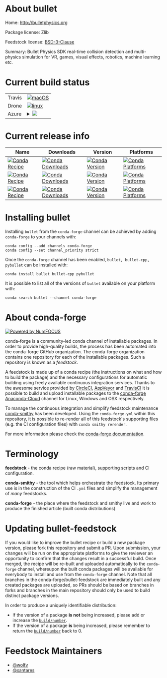 About bullet
============

Home: http://bulletphysics.org

Package license: Zlib

Feedstock license: [BSD-3-Clause](https://github.com/conda-forge/bullet-feedstock/blob/master/LICENSE.txt)

Summary: Bullet Physics SDK real-time collision detection and multi-physics
simulation for VR, games, visual effects, robotics, machine learning
etc.


Current build status
====================


<table><tr>
    <td>Travis</td>
    <td>
      <a href="https://travis-ci.com/conda-forge/bullet-feedstock">
        <img alt="macOS" src="https://img.shields.io/travis/com/conda-forge/bullet-feedstock/master.svg?label=macOS">
      </a>
    </td>
  </tr><tr>
    <td>Drone</td>
    <td>
      <a href="https://cloud.drone.io/conda-forge/bullet-feedstock">
        <img alt="linux" src="https://img.shields.io/drone/build/conda-forge/bullet-feedstock/master.svg?label=Linux">
      </a>
    </td>
  </tr>
    
  <tr>
    <td>Azure</td>
    <td>
      <details>
        <summary>
          <a href="https://dev.azure.com/conda-forge/feedstock-builds/_build/latest?definitionId=2604&branchName=master">
            <img src="https://dev.azure.com/conda-forge/feedstock-builds/_apis/build/status/bullet-feedstock?branchName=master">
          </a>
        </summary>
        <table>
          <thead><tr><th>Variant</th><th>Status</th></tr></thead>
          <tbody><tr>
              <td>linux_64_numpy1.17python3.6.____cpython</td>
              <td>
                <a href="https://dev.azure.com/conda-forge/feedstock-builds/_build/latest?definitionId=2604&branchName=master">
                  <img src="https://dev.azure.com/conda-forge/feedstock-builds/_apis/build/status/bullet-feedstock?branchName=master&jobName=linux&configuration=linux_64_numpy1.17python3.6.____cpython" alt="variant">
                </a>
              </td>
            </tr><tr>
              <td>linux_64_numpy1.17python3.7.____cpython</td>
              <td>
                <a href="https://dev.azure.com/conda-forge/feedstock-builds/_build/latest?definitionId=2604&branchName=master">
                  <img src="https://dev.azure.com/conda-forge/feedstock-builds/_apis/build/status/bullet-feedstock?branchName=master&jobName=linux&configuration=linux_64_numpy1.17python3.7.____cpython" alt="variant">
                </a>
              </td>
            </tr><tr>
              <td>linux_64_numpy1.17python3.8.____cpython</td>
              <td>
                <a href="https://dev.azure.com/conda-forge/feedstock-builds/_build/latest?definitionId=2604&branchName=master">
                  <img src="https://dev.azure.com/conda-forge/feedstock-builds/_apis/build/status/bullet-feedstock?branchName=master&jobName=linux&configuration=linux_64_numpy1.17python3.8.____cpython" alt="variant">
                </a>
              </td>
            </tr><tr>
              <td>linux_64_numpy1.19python3.9.____cpython</td>
              <td>
                <a href="https://dev.azure.com/conda-forge/feedstock-builds/_build/latest?definitionId=2604&branchName=master">
                  <img src="https://dev.azure.com/conda-forge/feedstock-builds/_apis/build/status/bullet-feedstock?branchName=master&jobName=linux&configuration=linux_64_numpy1.19python3.9.____cpython" alt="variant">
                </a>
              </td>
            </tr><tr>
              <td>linux_aarch64_numpy1.17python3.6.____cpython</td>
              <td>
                <a href="https://dev.azure.com/conda-forge/feedstock-builds/_build/latest?definitionId=2604&branchName=master">
                  <img src="https://dev.azure.com/conda-forge/feedstock-builds/_apis/build/status/bullet-feedstock?branchName=master&jobName=linux&configuration=linux_aarch64_numpy1.17python3.6.____cpython" alt="variant">
                </a>
              </td>
            </tr><tr>
              <td>linux_aarch64_numpy1.17python3.7.____cpython</td>
              <td>
                <a href="https://dev.azure.com/conda-forge/feedstock-builds/_build/latest?definitionId=2604&branchName=master">
                  <img src="https://dev.azure.com/conda-forge/feedstock-builds/_apis/build/status/bullet-feedstock?branchName=master&jobName=linux&configuration=linux_aarch64_numpy1.17python3.7.____cpython" alt="variant">
                </a>
              </td>
            </tr><tr>
              <td>linux_aarch64_numpy1.17python3.8.____cpython</td>
              <td>
                <a href="https://dev.azure.com/conda-forge/feedstock-builds/_build/latest?definitionId=2604&branchName=master">
                  <img src="https://dev.azure.com/conda-forge/feedstock-builds/_apis/build/status/bullet-feedstock?branchName=master&jobName=linux&configuration=linux_aarch64_numpy1.17python3.8.____cpython" alt="variant">
                </a>
              </td>
            </tr><tr>
              <td>linux_aarch64_numpy1.19python3.9.____cpython</td>
              <td>
                <a href="https://dev.azure.com/conda-forge/feedstock-builds/_build/latest?definitionId=2604&branchName=master">
                  <img src="https://dev.azure.com/conda-forge/feedstock-builds/_apis/build/status/bullet-feedstock?branchName=master&jobName=linux&configuration=linux_aarch64_numpy1.19python3.9.____cpython" alt="variant">
                </a>
              </td>
            </tr><tr>
              <td>linux_ppc64le_numpy1.17python3.6.____cpython</td>
              <td>
                <a href="https://dev.azure.com/conda-forge/feedstock-builds/_build/latest?definitionId=2604&branchName=master">
                  <img src="https://dev.azure.com/conda-forge/feedstock-builds/_apis/build/status/bullet-feedstock?branchName=master&jobName=linux&configuration=linux_ppc64le_numpy1.17python3.6.____cpython" alt="variant">
                </a>
              </td>
            </tr><tr>
              <td>linux_ppc64le_numpy1.17python3.7.____cpython</td>
              <td>
                <a href="https://dev.azure.com/conda-forge/feedstock-builds/_build/latest?definitionId=2604&branchName=master">
                  <img src="https://dev.azure.com/conda-forge/feedstock-builds/_apis/build/status/bullet-feedstock?branchName=master&jobName=linux&configuration=linux_ppc64le_numpy1.17python3.7.____cpython" alt="variant">
                </a>
              </td>
            </tr><tr>
              <td>linux_ppc64le_numpy1.17python3.8.____cpython</td>
              <td>
                <a href="https://dev.azure.com/conda-forge/feedstock-builds/_build/latest?definitionId=2604&branchName=master">
                  <img src="https://dev.azure.com/conda-forge/feedstock-builds/_apis/build/status/bullet-feedstock?branchName=master&jobName=linux&configuration=linux_ppc64le_numpy1.17python3.8.____cpython" alt="variant">
                </a>
              </td>
            </tr><tr>
              <td>linux_ppc64le_numpy1.19python3.9.____cpython</td>
              <td>
                <a href="https://dev.azure.com/conda-forge/feedstock-builds/_build/latest?definitionId=2604&branchName=master">
                  <img src="https://dev.azure.com/conda-forge/feedstock-builds/_apis/build/status/bullet-feedstock?branchName=master&jobName=linux&configuration=linux_ppc64le_numpy1.19python3.9.____cpython" alt="variant">
                </a>
              </td>
            </tr><tr>
              <td>osx_64_numpy1.17python3.6.____cpython</td>
              <td>
                <a href="https://dev.azure.com/conda-forge/feedstock-builds/_build/latest?definitionId=2604&branchName=master">
                  <img src="https://dev.azure.com/conda-forge/feedstock-builds/_apis/build/status/bullet-feedstock?branchName=master&jobName=osx&configuration=osx_64_numpy1.17python3.6.____cpython" alt="variant">
                </a>
              </td>
            </tr><tr>
              <td>osx_64_numpy1.17python3.7.____cpython</td>
              <td>
                <a href="https://dev.azure.com/conda-forge/feedstock-builds/_build/latest?definitionId=2604&branchName=master">
                  <img src="https://dev.azure.com/conda-forge/feedstock-builds/_apis/build/status/bullet-feedstock?branchName=master&jobName=osx&configuration=osx_64_numpy1.17python3.7.____cpython" alt="variant">
                </a>
              </td>
            </tr><tr>
              <td>osx_64_numpy1.17python3.8.____cpython</td>
              <td>
                <a href="https://dev.azure.com/conda-forge/feedstock-builds/_build/latest?definitionId=2604&branchName=master">
                  <img src="https://dev.azure.com/conda-forge/feedstock-builds/_apis/build/status/bullet-feedstock?branchName=master&jobName=osx&configuration=osx_64_numpy1.17python3.8.____cpython" alt="variant">
                </a>
              </td>
            </tr><tr>
              <td>osx_64_numpy1.19python3.9.____cpython</td>
              <td>
                <a href="https://dev.azure.com/conda-forge/feedstock-builds/_build/latest?definitionId=2604&branchName=master">
                  <img src="https://dev.azure.com/conda-forge/feedstock-builds/_apis/build/status/bullet-feedstock?branchName=master&jobName=osx&configuration=osx_64_numpy1.19python3.9.____cpython" alt="variant">
                </a>
              </td>
            </tr><tr>
              <td>osx_arm64_python3.8.____cpython</td>
              <td>
                <a href="https://dev.azure.com/conda-forge/feedstock-builds/_build/latest?definitionId=2604&branchName=master">
                  <img src="https://dev.azure.com/conda-forge/feedstock-builds/_apis/build/status/bullet-feedstock?branchName=master&jobName=osx&configuration=osx_arm64_python3.8.____cpython" alt="variant">
                </a>
              </td>
            </tr><tr>
              <td>osx_arm64_python3.9.____cpython</td>
              <td>
                <a href="https://dev.azure.com/conda-forge/feedstock-builds/_build/latest?definitionId=2604&branchName=master">
                  <img src="https://dev.azure.com/conda-forge/feedstock-builds/_apis/build/status/bullet-feedstock?branchName=master&jobName=osx&configuration=osx_arm64_python3.9.____cpython" alt="variant">
                </a>
              </td>
            </tr><tr>
              <td>win_64_numpy1.17python3.6.____cpython</td>
              <td>
                <a href="https://dev.azure.com/conda-forge/feedstock-builds/_build/latest?definitionId=2604&branchName=master">
                  <img src="https://dev.azure.com/conda-forge/feedstock-builds/_apis/build/status/bullet-feedstock?branchName=master&jobName=win&configuration=win_64_numpy1.17python3.6.____cpython" alt="variant">
                </a>
              </td>
            </tr><tr>
              <td>win_64_numpy1.17python3.7.____cpython</td>
              <td>
                <a href="https://dev.azure.com/conda-forge/feedstock-builds/_build/latest?definitionId=2604&branchName=master">
                  <img src="https://dev.azure.com/conda-forge/feedstock-builds/_apis/build/status/bullet-feedstock?branchName=master&jobName=win&configuration=win_64_numpy1.17python3.7.____cpython" alt="variant">
                </a>
              </td>
            </tr><tr>
              <td>win_64_numpy1.17python3.8.____cpython</td>
              <td>
                <a href="https://dev.azure.com/conda-forge/feedstock-builds/_build/latest?definitionId=2604&branchName=master">
                  <img src="https://dev.azure.com/conda-forge/feedstock-builds/_apis/build/status/bullet-feedstock?branchName=master&jobName=win&configuration=win_64_numpy1.17python3.8.____cpython" alt="variant">
                </a>
              </td>
            </tr><tr>
              <td>win_64_numpy1.19python3.9.____cpython</td>
              <td>
                <a href="https://dev.azure.com/conda-forge/feedstock-builds/_build/latest?definitionId=2604&branchName=master">
                  <img src="https://dev.azure.com/conda-forge/feedstock-builds/_apis/build/status/bullet-feedstock?branchName=master&jobName=win&configuration=win_64_numpy1.19python3.9.____cpython" alt="variant">
                </a>
              </td>
            </tr>
          </tbody>
        </table>
      </details>
    </td>
  </tr>
</table>

Current release info
====================

| Name | Downloads | Version | Platforms |
| --- | --- | --- | --- |
| [![Conda Recipe](https://img.shields.io/badge/recipe-bullet-green.svg)](https://anaconda.org/conda-forge/bullet) | [![Conda Downloads](https://img.shields.io/conda/dn/conda-forge/bullet.svg)](https://anaconda.org/conda-forge/bullet) | [![Conda Version](https://img.shields.io/conda/vn/conda-forge/bullet.svg)](https://anaconda.org/conda-forge/bullet) | [![Conda Platforms](https://img.shields.io/conda/pn/conda-forge/bullet.svg)](https://anaconda.org/conda-forge/bullet) |
| [![Conda Recipe](https://img.shields.io/badge/recipe-bullet--cpp-green.svg)](https://anaconda.org/conda-forge/bullet-cpp) | [![Conda Downloads](https://img.shields.io/conda/dn/conda-forge/bullet-cpp.svg)](https://anaconda.org/conda-forge/bullet-cpp) | [![Conda Version](https://img.shields.io/conda/vn/conda-forge/bullet-cpp.svg)](https://anaconda.org/conda-forge/bullet-cpp) | [![Conda Platforms](https://img.shields.io/conda/pn/conda-forge/bullet-cpp.svg)](https://anaconda.org/conda-forge/bullet-cpp) |
| [![Conda Recipe](https://img.shields.io/badge/recipe-pybullet-green.svg)](https://anaconda.org/conda-forge/pybullet) | [![Conda Downloads](https://img.shields.io/conda/dn/conda-forge/pybullet.svg)](https://anaconda.org/conda-forge/pybullet) | [![Conda Version](https://img.shields.io/conda/vn/conda-forge/pybullet.svg)](https://anaconda.org/conda-forge/pybullet) | [![Conda Platforms](https://img.shields.io/conda/pn/conda-forge/pybullet.svg)](https://anaconda.org/conda-forge/pybullet) |

Installing bullet
=================

Installing `bullet` from the `conda-forge` channel can be achieved by adding `conda-forge` to your channels with:

```
conda config --add channels conda-forge
conda config --set channel_priority strict
```

Once the `conda-forge` channel has been enabled, `bullet, bullet-cpp, pybullet` can be installed with:

```
conda install bullet bullet-cpp pybullet
```

It is possible to list all of the versions of `bullet` available on your platform with:

```
conda search bullet --channel conda-forge
```


About conda-forge
=================

[![Powered by NumFOCUS](https://img.shields.io/badge/powered%20by-NumFOCUS-orange.svg?style=flat&colorA=E1523D&colorB=007D8A)](http://numfocus.org)

conda-forge is a community-led conda channel of installable packages.
In order to provide high-quality builds, the process has been automated into the
conda-forge GitHub organization. The conda-forge organization contains one repository
for each of the installable packages. Such a repository is known as a *feedstock*.

A feedstock is made up of a conda recipe (the instructions on what and how to build
the package) and the necessary configurations for automatic building using freely
available continuous integration services. Thanks to the awesome service provided by
[CircleCI](https://circleci.com/), [AppVeyor](https://www.appveyor.com/)
and [TravisCI](https://travis-ci.com/) it is possible to build and upload installable
packages to the [conda-forge](https://anaconda.org/conda-forge)
[Anaconda-Cloud](https://anaconda.org/) channel for Linux, Windows and OSX respectively.

To manage the continuous integration and simplify feedstock maintenance
[conda-smithy](https://github.com/conda-forge/conda-smithy) has been developed.
Using the ``conda-forge.yml`` within this repository, it is possible to re-render all of
this feedstock's supporting files (e.g. the CI configuration files) with ``conda smithy rerender``.

For more information please check the [conda-forge documentation](https://conda-forge.org/docs/).

Terminology
===========

**feedstock** - the conda recipe (raw material), supporting scripts and CI configuration.

**conda-smithy** - the tool which helps orchestrate the feedstock.
                   Its primary use is in the construction of the CI ``.yml`` files
                   and simplify the management of *many* feedstocks.

**conda-forge** - the place where the feedstock and smithy live and work to
                  produce the finished article (built conda distributions)


Updating bullet-feedstock
=========================

If you would like to improve the bullet recipe or build a new
package version, please fork this repository and submit a PR. Upon submission,
your changes will be run on the appropriate platforms to give the reviewer an
opportunity to confirm that the changes result in a successful build. Once
merged, the recipe will be re-built and uploaded automatically to the
`conda-forge` channel, whereupon the built conda packages will be available for
everybody to install and use from the `conda-forge` channel.
Note that all branches in the conda-forge/bullet-feedstock are
immediately built and any created packages are uploaded, so PRs should be based
on branches in forks and branches in the main repository should only be used to
build distinct package versions.

In order to produce a uniquely identifiable distribution:
 * If the version of a package **is not** being increased, please add or increase
   the [``build/number``](https://docs.conda.io/projects/conda-build/en/latest/resources/define-metadata.html#build-number-and-string).
 * If the version of a package **is** being increased, please remember to return
   the [``build/number``](https://docs.conda.io/projects/conda-build/en/latest/resources/define-metadata.html#build-number-and-string)
   back to 0.

Feedstock Maintainers
=====================

* [@wolfv](https://github.com/wolfv/)
* [@xantares](https://github.com/xantares/)


